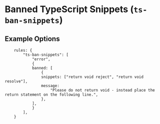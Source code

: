 # Banned TypeScript Snippets (`ts-ban-snippets`)

## Example Options

```
    rules: {
        "ts-ban-snippets": [
            "error",
            {
            banned: [
                {
                snippets: ["return void reject", "return void resolve"],
                message:
                    "Please do not return void - instead place the return statement on the following line.",
                },
            ],
            }
        ],
    }
```
